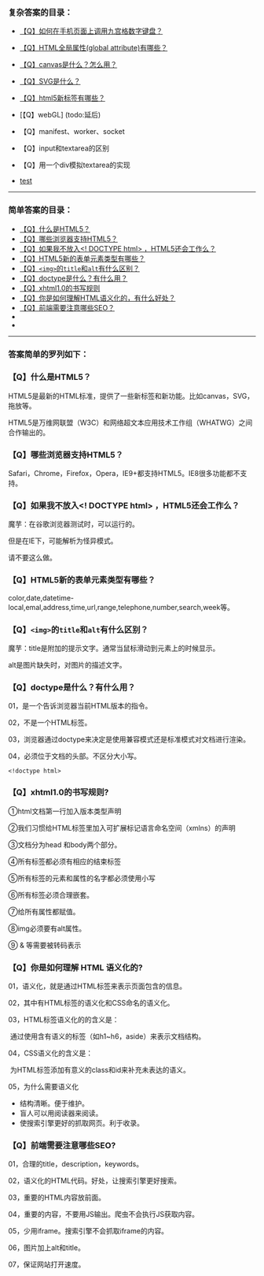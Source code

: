 

### 复杂答案的目录：

- [【Q】如何在手机页面上调用九宫格数字键盘？](submenu/02-如何在手机页面上调用九宫格数字键盘.md)

- [【Q】HTML全局属性(global attribute)有哪些？](submenu/HTML全局属性.md)

- [【Q】canvas是什么？怎么用？](submenu/canvas.md)

- [【Q】SVG是什么？](submenu/SVG.md)

- [【Q】html5新标签有哪些？](submenu/html5新标签有哪些.md)

- [【Q】webGL] (todo:延后)

- 【Q】manifest、worker、socket

- 【Q】input和textarea的区别

- 【Q】用一个div模拟textarea的实现

  

- [test](submenu/01test.md)

---



### 简单答案的目录：

- [【Q】什么是HTML5？](#q什么是html5)
- [【Q】哪些浏览器支持HTML5？](#q哪些浏览器支持html5)
- [【Q】如果我不放入<! DOCTYPE html> ，HTML5还会工作么？](#q如果我不放入-doctype-html-html5还会工作么)
- [【Q】HTML5新的表单元素类型有哪些？](#qhtml5新的表单元素类型有哪些)
- [【Q】`<img>`的`title`和`alt`有什么区别？](#qimg的title和alt有什么区别)
- [【Q】doctype是什么？有什么用？](#qdoctype是什么有什么用)
- [【Q】xhtml1.0的书写规则](#qxhtml10的书写规则)
- [【Q】你是如何理解HTML语义化的，有什么好处？](#q你是如何理解-html-语义化的)
- [【Q】前端需要注意哪些SEO？](#q前端需要注意哪些seo)
- 
- 





---

### 答案简单的罗列如下：



### 【Q】什么是HTML5？

HTML5是最新的HTML标准，提供了一些新标签和新功能。比如canvas，SVG，拖放等。

HTML5是万维网联盟（W3C）和网络超文本应用技术工作组（WHATWG）之间合作输出的。



### 【Q】哪些浏览器支持HTML5？

Safari，Chrome，Firefox，Opera，IE9+都支持HTML5。IE8很多功能都不支持。





### 【Q】如果我不放入<! DOCTYPE html> ，HTML5还会工作么？

魔芋：在谷歌浏览器测试时，可以运行的。

但是在IE下，可能解析为怪异模式。

请不要这么做。





### 【Q】HTML5新的表单元素类型有哪些？

color,date,datetime-local,emal,address,time,url,range,telephone,number,search,week等。





### 【Q】`<img>`的`title`和`alt`有什么区别？

魔芋：title是附加的提示文字。通常当鼠标滑动到元素上的时候显示。

alt是图片缺失时，对图片的描述文字。





### 【Q】doctype是什么？有什么用？

01，是一个告诉浏览器当前HTML版本的指令。

02，不是一个HTML标签。

03，浏览器通过doctype来决定是使用兼容模式还是标准模式对文档进行渲染。

04，必须位于文档的头部。不区分大小写。

```
<!doctype html>
```




### 【Q】xhtml1.0的书写规则? 

①html文档第一行加入版本类型声明 

②我们习惯给HTML标签里加入可扩展标记语言命名空间（xmlns）的声明 

③文档分为head 和body两个部分。 

④所有标签都必须有相应的结束标签 

⑤所有标签的元素和属性的名字都必须使用小写

⑥所有标签必须合理嵌套。

⑦给所有属性都赋值。 

⑧img必须要有alt属性。

⑨ & 等需要被转码表示 




### 【Q】你是如何理解 HTML 语义化的?

01，语义化，就是通过HTML标签来表示页面包含的信息。

02，其中有HTML标签的语义化和CSS命名的语义化。

03，HTML标签语义化的的含义是：

​    通过使用含有语义的标签（如h1~h6，aside）来表示文档结构。

04，CSS语义化的含义是：

​    为HTML标签添加有意义的class和id来补充未表达的语义。

05，为什么需要语义化

- 结构清晰。便于维护。
- 盲人可以用阅读器来阅读。
- 使搜索引擎更好的抓取网页。利于收录。



###  【Q】前端需要注意哪些SEO?

01，合理的title，description，keywords。

02，语义化的HTML代码。好处，让搜索引擎更好搜索。

03，重要的HTML内容放前面。

04，重要的内容，不要用JS输出。爬虫不会执行JS获取内容。

05，少用iframe。搜索引擎不会抓取iframe的内容。

06，图片加上alt和title。

07，保证网站打开速度。















